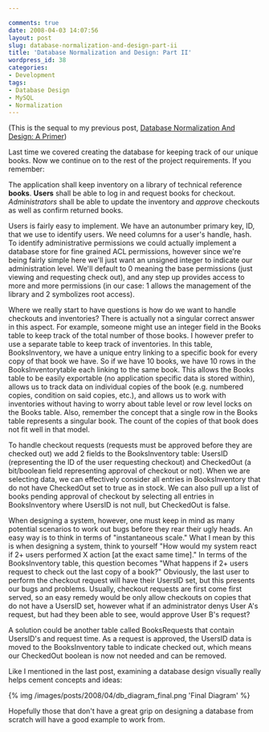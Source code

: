 ```yaml
---

comments: true
date: 2008-04-03 14:07:56
layout: post
slug: database-normalization-and-design-part-ii
title: 'Database Normalization and Design: Part II'
wordpress_id: 38
categories:
- Development
tags:
- Database Design
- MySQL
- Normalization
---
```


(This is the sequal to my previous post, [Database Normalization And Design: A Primer](/blog/2008/04/01/database-normalization-and-design-a-primer/))

<!-- more -->

Last time we covered creating the database for keeping track of our unique books. Now we continue on to the rest of the project requirements. If you remember:



> 
The application shall keep inventory on a library of technical reference **books**. **Users** shall be able to log in and request books for checkout. _Administrators_ shall be able to update the inventory and _approve_ checkouts as well as confirm returned books.




Users is fairly easy to implement. We have an autonumber primary key, ID, that we use to identify users. We need columns for a user's handle, hash. To identify administrative permissions we could actually implement a database store for fine grained ACL permissions, however since we're being fairly simple here we'll just want an unsigned integer to indicate our administration level. We'll default to 0 meaning the base permissions (just viewing and requesting check out), and any step up provides access to more and more permissions (in our case: 1 allows the management of the library and 2 symbolizes root access).

Where we really start to have questions is how do we want to handle checkouts and inventories? There is actually not a singular correct answer in this aspect. For example, someone might use an integer field in the Books table to keep track of the total number of those books. I however prefer to use a separate table to keep track of inventories. In this table, BooksInventory, we have a unique entry linking to a specific book for every copy of that book we have. So if we have 10 books, we have 10 rows in the BooksInventorytable each linking to the same book. This allows the Books table to be easily exportable (no application specific data is stored within), allows us to track data on individual copies of the book (e.g. numbered copies, condition on said copies, etc.), and allows us to work with inventories without having to worry about table level or row level locks on the Books table. Also, remember the concept that a single row in the Books table represents a singular book. The count of the copies of that book does not fit well in that model.

To handle checkout requests (requests must be approved before they are checked out) we add 2 fields to the BooksInventory table: UsersID (representing the ID of the user requesting checkout) and CheckedOut (a bit/boolean field representing approval of checkout or not). When we are selecting data, we can effectively consider all entries in BooksInventory that do not have CheckedOut set to true as in stock. We can also pull up a list of books pending approval of checkout by selecting all entries in BooksInventory where UsersID is not null, but CheckedOut is false.

When designing a system, however, one must keep in mind as many potential scenarios to work out bugs before they rear their ugly heads. An easy way is to think in terms of "instantaneous scale." What I mean by this is when designing a system, think to yourself "How would my system react if 2+ users performed X action [at the exact same time]." In terms of the BooksInventory table, this question becomes "What happens if 2+ users request to check out the last copy of a book?" Obviously, the last user to perform the checkout request will have their UsersID set, but this presents our bugs and problems. Usually, checkout requests are first come first served, so an easy remedy would be only allow checkouts on copies that do not have a UsersID set, however what if an administrator denys User A's request, but had they been able to see, would approve User B's request?

A solution could be another table called BooksRequests that contain UsersID's and request time. As a request is approved, the UsersID data is moved to the BooksInventory table to indicate checked out, which means our CheckedOut boolean is now not needed and can be removed.

Like I mentioned in the last post, examining a database design visually really helps cement concepts and ideas:

{% img /images/posts/2008/04/db_diagram_final.png 'Final Diagram' %}

Hopefully those that don't have a great grip on designing a database from scratch will have a good example to work from.
